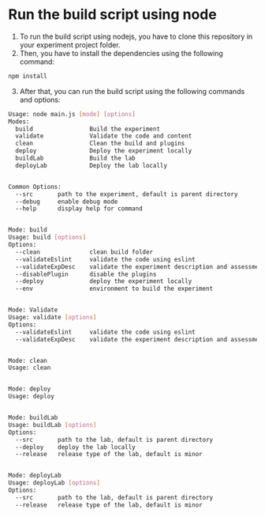 # Run the build script using node

1. To run the build script using nodejs, you have to clone this repository in your experiment project folder. 
2. Then, you have to install the dependencies using the following command:
```bash
npm install
```
3. After that, you can run the build script using the following commands and options:
```bash
Usage: node main.js [mode] [options]
Modes:
  build                Build the experiment
  validate             Validate the code and content
  clean                Clean the build and plugins
  deploy               Deploy the experiment locally
  buildLab             Build the lab
  deployLab            Deploy the lab locally


Common Options:
  --src       path to the experiment, default is parent directory
  --debug     enable debug mode
  --help      display help for command


Mode: build
Usage: build [options]
Options:
  --clean              clean build folder
  --validateEslint     validate the code using eslint
  --validateExpDesc    validate the experiment description and assessment files
  --disablePlugin      disable the plugins
  --deploy             deploy the experiment locally
  --env                environment to build the experiment


Mode: Validate
Usage: validate [options]
Options:
  --validateEslint     validate the code using eslint
  --validateExpDesc    validate the experiment description and assessment files


Mode: clean
Usage: clean


Mode: deploy
Usage: deploy


Mode: buildLab
Usage: buildLab [options]
Options:
  --src       path to the lab, default is parent directory
  --deploy    deploy the lab locally
  --release   release type of the lab, default is minor


Mode: deployLab
Usage: deployLab [options]
Options:
  --src       path to the lab, default is parent directory
  --release   release type of the lab, default is minor
```
